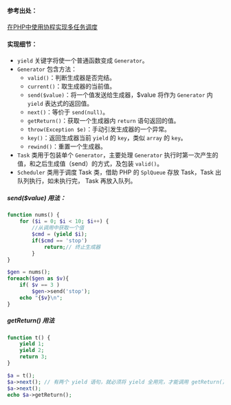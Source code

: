 #### 参考出处：

[在PHP中使用协程实现多任务调度](https://www.laruence.com/2015/05/28/3038.html)

#### 实现细节：

- `yield` 关键字将使一个普通函数变成 `Generator`。
- `Generator` 包含方法：
  - `valid()`：判断生成器是否完结。
  - `current()`：取生成器的当前值。
  - `send($value)`：将一个值发送给生成器，$value 将作为 `Generator` 内 `yield` 表达式的返回值。
  - `next()`：等价于 `send(null)`。
  - `getReturn()`：获取一个生成器内 `return` 语句返回的值。
  - `throw(Exception $e)`：手动引发生成器的一个异常。
  - `key()`：返回生成器当前 `yield` 的 `key`，类似 `array` 的 `key`。
  - `rewind()`：重置一个生成器。
- `Task` 类用于包装单个 `Generator`，主要处理 `Generator` 执行时第一次产生的值，和之后生成值（send）的方式，及包装 `valid()`。
- `Scheduler` 类用于调度 Task 类，借助 PHP 的 `SplQueue` 存放 Task，Task 出队列执行，如未执行完， Task 再放入队列。

##### send($value) 用法：

```php
function nums() {
    for ($i = 0; $i < 10; $i++) {
        //从调用中获取一个值
        $cmd = (yield $i);
        if($cmd == 'stop')
            return;// 终止生成器
        }     
}

$gen = nums();
foreach($gen as $v){
    if( $v == 3 )
        $gen->send('stop');
    echo "{$v}\n";
}
```

##### getReturn() 用法

```php
function t() {
    yield 1;
    yield 2;
    return 3;
}

$a = t();
$a->next(); // 有两个 yield 语句，就必须将 yield 全用完，才能调用 getReturn()，否则会报错
$a->next();
echo $a->getReturn();
```
